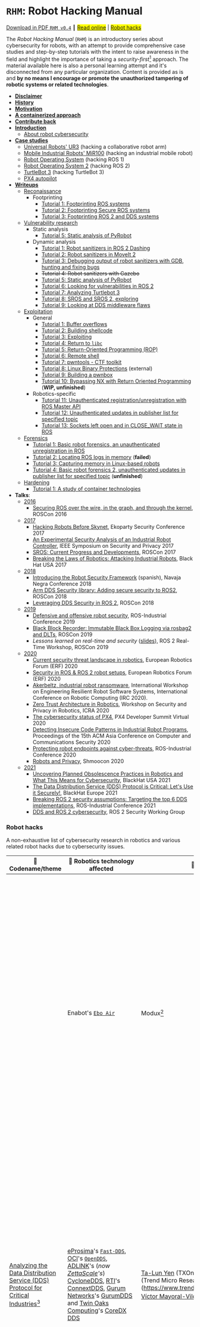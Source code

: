 # `RHM`: Robot Hacking Manual

[<ins>Download in PDF `RHM v0.4`<ins>](https://github.com/vmayoral/robot_hacking_manual/releases/download/0.4/RHM.pdf) ┃ <span style="background-color: #FFFF00">[Read online](https://rhm.cybersecurityrobotics.net/)</span> | <span style="background-color: #FFFF00">[Robot hacks](#robot-hacks)</span>

The *Robot Hacking Manual* (`RHM`) is an introductory series about cybersecurity for robots, with an attempt to provide comprehensive case studies and step-by-step tutorials with the intent to raise awareness in the field and highlight the importance of taking a *security-first*[^0] approach. The material available here is also a personal learning attempt and it's disconnected from any particular organization. Content is provided as is and **by no means I encourage or promote the unauthorized tampering of robotic systems or related technologies**.

- [**Disclaimer**](DISCLAIMER.md)
- [**History**](MOTIVATION.md#history)
- [**Motivation**](MOTIVATION.md#motivation)
- [**A containerized approach**](MOTIVATION.md#a-containerized-approach)
- [**Contribute back**](CONTRIBUTE.md)
- [**Introduction**](0_introduction/README.md)
  - [About robot cybersecurity](0_introduction/README.md#about-robot-cybersecurity)
- <ins>**Case studies**</ins>
  - [Universal Robots' UR3](1_case_studies/0_cobot/) (hacking a collaborative robot arm)
  - [Mobile Industrial Robots' MiR100](1_case_studies/1_amr/) (hacking an industrial mobile robot)
  - [Robot Operating System](1_case_studies/3_turtlebot3/) (hacking ROS 1)
  - [Robot Operating System 2](1_case_studies/2_ros2/) (hacking ROS 2)
  - [TurtleBot 3](1_case_studies/4_ros/) (hacking TurtleBot 3)
  - [PX4 autopilot](1_case_studies/5_px4/)
- [**Writeups**]()
  - <ins>Reconaissance</ins>
    - Footprinting
      - [Tutorial 1: Footprinting ROS systems](2_writeups/1_reconnaissance/robot_footprinting/tutorial1/)
      - [Tutorial 2: Footprinting Secure ROS systems](2_writeups/1_reconnaissance/robot_footprinting/tutorial2/)
      - [Tutorial 3: Footprinting ROS 2 and DDS systems](2_writeups/1_reconnaissance/robot_footprinting/tutorial3/)
  - <ins>Vulnerability research</ins>
    - Static analysis
      - [Tutorial 5: Static analysis of PyRobot](2_writeups/2_robot_vulnerabilities/tutorial5/)
    - Dynamic analysis
      - [Tutorial 1: Robot sanitizers in ROS 2 Dashing](2_writeups/2_robot_vulnerabilities/tutorial1/)
      - [Tutorial 2: Robot sanitizers in MoveIt 2](2_writeups/2_robot_vulnerabilities/tutorial2/)
      - [Tutorial 3: Debugging output of robot sanitizers with GDB, hunting and fixing bugs](2_writeups/2_robot_vulnerabilities/tutorial3/)
      - ~~Tutorial 4: Robot sanitizers with Gazebo~~
      - [Tutorial 5: Static analysis of PyRobot](2_writeups/2_robot_vulnerabilities/tutorial5/)
      - [Tutorial 6: Looking for vulnerabilities in ROS 2](2_writeups/2_robot_vulnerabilities/tutorial6/)
      - [Tutorial 7: Analyzing Turtlebot 3](2_writeups/2_robot_vulnerabilities/tutorial7/)
      - [Tutorial 8: SROS and SROS 2, exploring](2_writeups/2_robot_vulnerabilities/tutorial8/)
      - [Tutorial 9: Looking at DDS middleware flaws](2_writeups/2_robot_vulnerabilities/tutorial8/)
  - <ins>Exploitation</ins>
    - General
      - [Tutorial 1: Buffer overflows](2_writeups/3_robot_exploitation/tutorial1/)
      - [Tutorial 2: Building shellcode](2_writeups/3_robot_exploitation/tutorial2/)
      - [Tutorial 3: Exploiting](2_writeups/3_robot_exploitation/tutorial3/)
      - [Tutorial 4: Return to `libc`](2_writeups/3_robot_exploitation/tutorial4/)
      - [Tutorial 5: Return-Oriented Programming (ROP)](2_writeups/3_robot_exploitation/tutorial5/)
      - [Tutorial 6: Remote shell](2_writeups/3_robot_exploitation/tutorial6/)
      - [Tutorial 7: pwntools - CTF toolkit](2_writeups/3_robot_exploitation/tutorial7/)
      - [Tutorial 8: Linux Binary Protections](https://github.com/nnamon/linux-exploitation-course/blob/master/lessons/5_protections/lessonplan.md) (external)
      - [Tutorial 9: Building a pwnbox](2_writeups/3_robot_exploitation/tutorial9/)
      - [Tutorial 10: Bypassing NX with Return Oriented Programming](2_writeups/3_robot_exploitation/tutorial10/) (**WIP, unfinished**)
    - Robotics-specific
      - [Tutorial 11: Unauthenticated registration/unregistration with ROS Master API](2_writeups/3_robot_exploitation/tutorial11/)
      - [Tutorial 12: Unauthenticated updates in publisher list for specified topic](2_writeups/3_robot_exploitation/tutorial12)
      - [Tutorial 13: Sockets left open and in CLOSE_WAIT state in ROS](2_writeups/3_robot_exploitation/tutorial13)
  - <ins>Forensics</ins>
    - [Tutorial 1: Basic robot forensics, an unauthenticated unregistration in ROS](2_writeups/4_other/robot_forensics/tutorial1/)
    - [Tutorial 2: Locating ROS logs in memory](2_writeups/4_other/robot_forensics/tutorial2/) (**failed**)
    - [Tutorial 3: Capturing memory in Linux-based robots](2_writeups/4_other/robot_forensics/tutorial3/)
    - [Tutorial 4: Basic robot forensics 2, unauthenticated updates in publisher list for specified topic](2_writeups/4_other/robot_forensics/tutorial4/) (**unfinished**)
  - <ins>Hardening</ins>
    - [Tutorial 1: A study of container technologies](2_writeups/4_other/hardening/tutorial1/README.md)
- **Talks**:
  - <ins>2016</ins>
    - [Securing ROS over the wire, in the graph, and through the kernel](https://vimeo.com/187705073), ROSCon 2016
  - <ins>2017</ins>
    - [Hacking Robots Before Skynet](https://www.youtube.com/watch?v=LK43J-p1H3o), Ekoparty Security Conference 2017
    - [An Experimental Security Analysis of an Industrial Robot Controller](https://www.youtube.com/watch?v=tGcNefddfZM), IEEE Symposium on Security and Privacy 2017
    - [SROS: Current Progress and Developments](https://vimeo.com/236172830), ROSCon 2017
    - [Breaking the Laws of Robotics: Attacking Industrial Robots](https://www.youtube.com/watch?v=RKLUWnzIaP4), Black Hat USA 2017
  - <ins>2018</ins>
    - [Introducing the Robot Security Framework](https://www.youtube.com/watch?v=Gv4O2Xw8MUk&list=PLf4Fnww4KiFdjCAfs04ynv40xbpqFPibm&index=11) (spanish), Navaja Negra Conference 2018
    - [Arm DDS Security library: Adding secure security to ROS2](https://vimeo.com/292703899), ROSCon 2018
    - [Leveraging DDS Security in ROS 2](https://vimeo.com/292703074), ROSCon 2018
  - <ins>2019</ins>
    - [Defensive and offensive robot security](https://www.youtube.com/watch?v=aEQgga_MnO8&list=PLf4Fnww4KiFdjCAfs04ynv40xbpqFPibm&index=9), ROS-Industrial Conference 2019
    - [Black Block Recorder: Immutable Black Box Logging via rosbag2 and DLTs](https://vimeo.com/378682905), ROSCon 2019
    - *Lessons learned on real-time and security* ([slides](https://aliasrobotics.com/files/realtimesecurity.pdf)), ROS 2 Real-Time Workshop, ROSCon 2019
  - <ins>2020</ins>
    - [Current security threat landscape in robotics](https://www.youtube.com/watch?v=5pWqROTERgU&list=PLf4Fnww4KiFdjCAfs04ynv40xbpqFPibm&index=10), European Robotics Forum (ERF) 2020
    - [Security in ROS & ROS 2 robot setups](https://www.youtube.com/watch?v=n7BvyUgKP-M&list=PLf4Fnww4KiFdjCAfs04ynv40xbpqFPibm&index=11), European Robotics Forum (ERF) 2020
    - [Akerbeltz, industrial robot ransomware](https://www.youtube.com/watch?v=5dYmpKH_3EM), International Workshop on Engineering Resilient Robot Software Systems, International Conference on Robotic Computing (IRC 2020).
    - [Zero Trust Architecture in Robotics](https://www.youtube.com/watch?v=jfPw8gH1i2I), Workshop on Security and Privacy in Robotics, ICRA 2020
    - [The cybersecurity status of PX4](https://www.youtube.com/watch?v=phHYfAqjOuQ&list=PLf4Fnww4KiFdjCAfs04ynv40xbpqFPibm&index=13), PX4 Developer Summit Virtual 2020
    - [Detecting Insecure Code Patterns in Industrial Robot Programs](https://dl.acm.org/doi/10.1145/3320269.3384735#sec-supp), Proceedings of the 15th ACM Asia Conference on Computer and Communications Security 2020
    - [Protecting robot endpoints against cyber-threats](https://www.youtube.com/watch?v=jo_L9Ra8UqU&list=PLf4Fnww4KiFdjCAfs04ynv40xbpqFPibm&index=14), ROS-Industrial Conference 2020
    - [Robots and Privacy](https://www.youtube.com/watch?v=Yu3lgESCB8M), Shmoocon 2020
  - <ins>2021</ins>
    - [Uncovering Planned Obsolescence Practices in Robotics and What This Means for Cybersecurity](https://www.youtube.com/watch?v=PnVq_ThrDVI&list=PLf4Fnww4KiFdjCAfs04ynv40xbpqFPibm&index=15), BlackHat USA 2021
    - [The Data Distribution Service (DDS) Protocol is Critical: Let's Use it Securely!](https://www.youtube.com/watch?v=7IV49wKxs4c), BlackHat Europe 2021
    - [Breaking ROS 2 security assumptions: Targeting the top 6 DDS implementations](https://www.youtube.com/watch?v=aO3MEm8SCmU), ROS-Industrial Conference 2021
    - [DDS and ROS 2 cybersecurity](https://www.youtube.com/watch?v=SZXOOYDsjxc&t=1008s), ROS 2 Security Working Group


### Robot hacks
A non-exhaustive list of cybersecurity research in robotics and various related robot hacks due to cybersecurity issues.

| 👹 Codename/theme | 🤖 Robotics technology affected | 👨‍🔬 Researchers | 📖 Description | 📅 Date |
|-----|-------|-------------|-------------|------|
| | Enabot's [`Ebo Air`](https://na.enabot.com/shop/air001) | Modux[^1] |  Researchers from Modux found a security *flaw* in Enabot Ebo Air #robot and responsibly disclosed their findings. Attack vectors could lead to remote-controlled *robot* spy units. Major entry point appears to be a hardcoded system administrator password that is weak and shared across all of these robots. Researchers also found information disclosure issues that could lead attackers to exfiltrate home (e.g. home WiFi password) that could then be used to pivot into other devices through local network. | 21-07-2022 |
| <ins>Analyzing the Data Distribution Service (DDS) Protocol for Critical Industries</ins>[^6] | [eProsima](https://www.eprosima.com/)'s [`Fast-DDS`](https://github.com/eProsima/Fast-DDS), [OCI](https://objectcomputing.com/)'s [`OpenDDS`](https://github.com/objectcomputing/OpenDDS), [ADLINK](https://www.adlinktech.com/)'s (*now [ZettaScale](https://www.zettascale.tech/)'s*) [CycloneDDS](https://github.com/eclipse-cyclonedds/cyclonedds), [RTI](<https://www.rti.com>)'s [ConnextDDS](https://www.rti.com/products), [Gurum Networks](https://www.gurum.cc/home)'s [GurumDDS](https://www.gurum.cc/freetrial) and [Twin Oaks Computing](http://www.twinoakscomputing.com/)'s [CoreDX DDS](http://www.twinoakscomputing.com/coredx/download) | [Ta-Lun Yen](https://www.linkedin.com/in/evsfy/) (TXOne Networks), [Federico Maggi](https://www.linkedin.com/in/phretor/) (Trend Micro Research)(https://www.trendmicro.com/en_us/research.html), [Víctor Mayoral-Vilches](https://www.linkedin.com/in/vmayoral/) (Alias Robotics)[^6] | This research looked at looking at the OMG Data Distribution Service (DDS) standards and its implementations from a security angle. 12 CVE IDs discovered  🆘, 1 spec-level vulnerability identified  💻 and 6 DDS implementations analyzed (3 open source, 3 proprietary). Results hinted that DDS's security mechanisms are not secure and much more effort on this side is required to protect sensitive industrial and military systems powered by this communication middleware | 19-04-2022 |
| <ins>JekyllBot:5</ins>[^7] | Aethon TUG smart robots ([various](https://aethon.com/products/)) | Cynerio[^7] | JekyllBot:5 is a collection of five critical zero-day vulnerabilities that enable remote control of Aethon TUG smart autonomous mobile robots and their online console, devices that are increasingly used for deliveries in global hospitals. More tech details about security findings at [^8]. | 01-04-2022 |
| <ins>Rogue Automation</ins>[^5] | (*various robotic programming languages/frameworks*) ABB's `Rapid`, Comau's `PDL2`, Denso's `PacScript`, Fanuc's `Karel`, Kawasaki's `AS`, Kuka's `KRL`, Mitsubishi's `Melfa`, and Universal Robots's `URScript`| [Federico Maggi](https://www.linkedin.com/in/phretor/) (Trend Micro Research) and [Marcello Pogliani](https://www.linkedin.com/in/marcellopogliani/) (Politecnico di Milano)[^5]| This research unveils various hidden risks of industrial automation programming languages and frameworks used in robots from ABB, Comau, Denso, Fanuc, Kawasaki, Kuka, Mitsubishi, and Universal Robots. The security analysis performed in here reveals critical flaws across these technologies and their repercussions for smart factories.| 01-08-2020|
| <ins>Attacks on Smart Manufacturing Systems</ins>[^4] | Mitsubishi `Melfa V-2AJ` | [Federico Maggi](https://www.linkedin.com/in/phretor/) (Trend Micro Research) and [Marcello Pogliani](https://www.linkedin.com/in/marcellopogliani/) (Politecnico di Milano)[^4] |  Systematic security analysis exploring a variety of attack vectors on a real smart manufacturing system, assessing the attacks that could be feasibly launched on a complex smart manufacturing system |  01-05-2020 |
| <ins>Rogue Robots</ins>[^3] | ABB’s [IRB140](https://new.abb.com/products/robotics/es/robots-industriales/irb-140)| [Federico Maggi](https://www.linkedin.com/in/phretor/) (Trend Micro Research), [Davide Quarta](https://www.linkedin.com/in/dvqu/), [Marcello Pogliani](https://www.linkedin.com/in/marcellopogliani/), [Mario Polino](https://www.linkedin.com/in/mario-polino-9a968066/), [Andrea M. Zanchettin](https://www.linkedin.com/in/andrea-m-zanchettin-40aa3a29/) and [Stefano Zanero](https://www.linkedin.com/in/zanero/) (Politecnico di Milano)[^3]| Explored, theoretically and experimentally, the challenges and impacts of the security of modern industrial robots. Researchers also simulated an entire attack algorithm from an entry point to infiltration and compromise to demonstrate how an attacker would make use of existing vulnerabilities in order to perform various attacks. | 01-05-2017 |
| <ins>Hacking Robots Before Skynet</ins>[^2] | SoftBank Robotics's [`NAO`](https://www.softbankrobotics.com/emea/es/nao) and [`Pepper`](https://www.softbankrobotics.com/emea/es/pepper), UBTECH Robotics' `Alpha 1S` and `Alpha 2`, ROBOTIS' `OP2` and `THORMANG3`, Universal Robots' [`UR3`](https://www.universal-robots.com/cb3/), [`UR5`](https://www.universal-robots.com/cb3/), [`UR10`](https://www.universal-robots.com/cb3/), Rethink Robotics' `Baxter` and `Sawyer` and several robots from Asratec Corp | [Lucas Apa](https://www.linkedin.com/in/lucasapa/) and [César Cerrudo](https://www.linkedin.com/in/cesarcerrudo/) (IOActive)[^2]|  Discovered critical cybersecurity issues in several robots from multiple vendors which hinted about the lack of security concern and awareness in robotics. | 30-01-2017 |
| <ins>Robot Operating System (ROS): Safe & Insecure</ins>[^9] | ROS | [Lubomir Stroetmann](https://www.linkedin.com/in/lubo-stroetmann/) (softSCheck) | This is one of the earliest studies touching on ROS and offers security insights and examples about the lack of security considerations in ROS and the wide attack surface exposed by it. The author hints that with ROS, protection mechanism depends on the (security) expertise of the user, which is not a good assumption in the yet security-immature robotics community. Moreover the author hints about various vulnerabilities that are easily exploitable due to the XMLRPC adoption within the ROS message-passing infrastructure including various XML bomb attacks (e.g. "billion laughs") | 28-02-2014 |


[^0]: Read on what a security-first approach in [here](https://www.darkreading.com/edge-articles/a-security-first-approach-to-devops).
[^1]: Serious security issues uncovered with the Enabot Smart Robot https://www.modux.co.uk/post/serious-security-issues-uncovered-with-the-enabot-smart-robot. Flaws in Enabot Ebo Air Home Security Robot Allowed Attackers to Spy on Users https://www.hackread.com/enabot-ebo-air-home-security-robot-flaws-spy-on-users/. Enabot Ebo Air smart robot hacking flaw found, and fixed https://www.which.co.uk/news/article/enabot-ebo-air-smart-robot-hacking-flaw-found-and-fixed-aJCkd2I4cxPs
[^2]: Hacking Robots Before Skynet https://ioactive.com/pdfs/Hacking-Robots-Before-Skynet.pdf
[^3]: Rogue Robots: Testing the Limits of an Industrial Robot’s Security https://www.blackhat.com/docs/us-17/thursday/us-17-Quarta-Breaking-The-Laws-Of-Robotics-Attacking-Industrial-Robots-wp.pdf
[^4]: Attacks on Smart Manufacturing Systems A Forward-looking Security Analysis https://robosec.org/downloads/wp-attacks-on-smart-manufacturing-systems.pdf
[^5]: Rogue Automation: Vulnerable and Malicious Code in Industrial Programming https://robosec.org/downloads/wp-rogue-automation-vulnerable-and-malicious-code-in-industrial-programming.pdf
[^6]: Analyzing the Data Distribution Service (DDS) Protocol for Critical Industries https://documents.trendmicro.com/assets/white_papers/wp-a-security-analysis-of-the-data-distribution-service-dds-protocol.pdf
[^7]: JekyllBot:5 https://www.cynerio.com/jekyllbot-5-vulnerability-disclosure-report
[^8]: JekyllBot:5 allows attackers who exploit these vulnerabilities to: **a)** See real-time footage ofa hospital through the robots’ cameras, **b)** Take videos and pictures of vulnerable patients and hospital interiors, **c)** Interfere with critical or time-sensitive patient care and operations by shutting down or obstructing hospital elevators and door locking systems, **d)** Access patient medical records inviolation of HIPAA and other international regulations regarding the protection ofpersonal health information, **e)** Take control of the robots’ movement and crash them into people and objects, or use them to harass patients and staff, **f)** Disrupt the regular maintenancetasks regularly performed by the robots, including house keeping, cleaning, and delivery errands, **g)** Disrupt or block robot delivery of critical patient medication, or stealit outright, with potentially damaging or fatal patient outcomes as a result, **h)** Hijack legitimate administrative user sessions in the robots’ online portal and inject malware through their browser to perpetrate further cyberattacks on IT and security team members at healthcare facilities.
[^9]: Robot Operating System (ROS): Safe & Insecure, Security Investigation of the Robot OS (ROS) https://www.researchgate.net/profile/Hartmut-Pohl/publication/263369999_Robot_Operating_System_ROS_Safe_Insecure/links/57fdf86108ae727563ffd5a6/Robot-Operating-System-ROS-Safe-Insecure.pdf